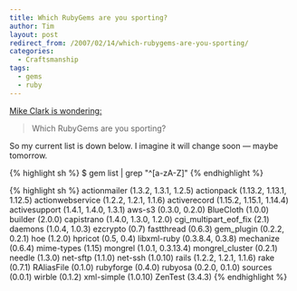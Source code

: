 ```yaml
---
title: Which RubyGems are you sporting?
author: Tim
layout: post
redirect_from: /2007/02/14/which-rubygems-are-you-sporting/
categories:
  - Craftsmanship
tags:
  - gems
  - ruby
---
```

[Mike Clark is wondering:][1]

> Which RubyGems are you sporting?

So my current list is down below. I imagine it will change soon &#8212; maybe tomorrow.

{% highlight sh %}
$ gem list | grep "^[a-zA-Z]"
{% endhighlight %}

{% highlight sh %}
actionmailer (1.3.2, 1.3.1, 1.2.5)
actionpack (1.13.2, 1.13.1, 1.12.5)
actionwebservice (1.2.2, 1.2.1, 1.1.6)
activerecord (1.15.2, 1.15.1, 1.14.4)
activesupport (1.4.1, 1.4.0, 1.3.1)
aws-s3 (0.3.0, 0.2.0)
BlueCloth (1.0.0)
builder (2.0.0)
capistrano (1.4.0, 1.3.0, 1.2.0)
cgi_multipart_eof_fix (2.1)
daemons (1.0.4, 1.0.3)
ezcrypto (0.7)
fastthread (0.6.3)
gem_plugin (0.2.2, 0.2.1)
hoe (1.2.0)
hpricot (0.5, 0.4)
libxml-ruby (0.3.8.4, 0.3.8)
mechanize (0.6.4)
mime-types (1.15)
mongrel (1.0.1, 0.3.13.4)
mongrel_cluster (0.2.1)
needle (1.3.0)
net-sftp (1.1.0)
net-ssh (1.0.10)
rails (1.2.2, 1.2.1, 1.1.6)
rake (0.7.1)
RAliasFile (0.1.0)
rubyforge (0.4.0)
rubyosa (0.2.0, 0.1.0)
sources (0.0.1)
wirble (0.1.2)
xml-simple (1.0.10)
ZenTest (3.4.3)
{% endhighlight %}


 [1]: http://clarkware.com/cgi/blosxom/2007/02/10#GemSurvey
